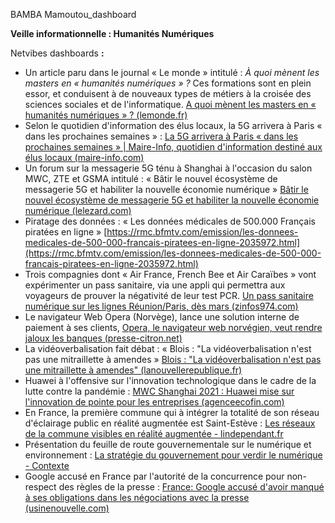 BAMBA Mamoutou\_dashboard

**Veille informationnelle : Humanités Numériques**

Netvibes dashboards **:**

- Un article paru dans le journal « Le monde » intitulé : _À quoi mènent les masters en « humanités numériques » ?_ Ces formations sont en plein essor, et conduisent à de nouveaux types de métiers à la croisée des sciences sociales et de l&#39;informatique.
[A quoi mènent les masters en « humanités numériques » ? (lemonde.fr)](https://www.lemonde.fr/campus/article/2019/01/30/a-quoi-menent-les-masters-en-humanites-numeriques_5416520_4401467.html)
- Selon le quotidien d&#39;information des élus locaux, la 5G arrivera à Paris « dans les prochaines semaines » :
[La 5G arrivera à Paris « dans les prochaines semaines » | Maire-Info, quotidien d&#39;information destiné aux élus locaux (maire-info.com)](https://www.maire-info.com/numerique/la-5g-arrivera-%C3%A0-paris-dans-les-prochaines-semaines--article-25039)
- Un forum sur la messagerie 5G ténu à Shanghai à l&#39;occasion du salon MWC, ZTE et GSMA intitulé : « Bâtir le nouvel écosystème de messagerie 5G et habiliter la nouvelle économie numérique »
[Bâtir le nouvel écosystème de messagerie 5G et habiliter la nouvelle économie numérique (lelezard.com)](https://www.lelezard.com/communique-19666209.html)
- Piratage des données : « Les données médicales de 500.000 Français piratées en ligne »
[https://rmc.bfmtv.com/emission/les-donnees-medicales-de-500-000-francais-piratees-en-ligne-2035972.html](https://rmc.bfmtv.com/emission/les-donnees-medicales-de-500-000-francais-piratees-en-ligne-2035972.html)
- Trois compagnies dont « Air France, French Bee et Air Caraïbes » vont expérimenter un pass sanitaire, via une appli qui permettra aux voyageurs de prouver la négativité de leur test PCR.
[Un pass sanitaire numérique sur les lignes Réunion/Paris, dès mars (zinfos974.com)](https://www.zinfos974.com/Un-pass-sanitaire-numerique-sur-les-lignes-Reunion-Paris-des-mars_a166553.html)
- Le navigateur Web Opera (Norvège), lance une solution interne de paiement à ses clients,
[Opera, le navigateur web norvégien, veut rendre jaloux les banques (presse-citron.net)](https://www.presse-citron.net/opera-le-navigateur-web-norvegien-veut-rendre-jaloux-les-banques/)
- La vidéoverbalisation fait débat : « Blois : &quot;La vidéoverbalisation n&#39;est pas une mitraillette à amendes »
[Blois : &quot;La vidéoverbalisation n&#39;est pas une mitraillette à amendes&quot; (lanouvellerepublique.fr)](https://www.lanouvellerepublique.fr/blois/blois-la-videoverbalisation-n-est-pas-une-mitraillette-a-amendes)
- Huawei à l&#39;offensive sur l&#39;innovation technologique dans le cadre de la lutte contre la pandémie :
[MWC Shanghai 2021 : Huawei mise sur l&#39;innovation de pointe pour les entreprises (agenceecofin.com)](https://www.agenceecofin.com/industrie/2402-85504-mwc-shanghai-2021-huawei-mise-sur-linnovation-de-pointe-pour-les-entreprises)
- En France, la première commune qui à intégrer la totalité de son réseau d&#39;éclairage public en réalité augmentée est Saint-Estève :
[Les réseaux de la commune visibles en réalité augmentée - lindependant.fr](https://www.lindependant.fr/2021/02/23/les-reseaux-de-la-commune-visibles-en-realite-augmentee-9390399.php)
- Présentation du feuille de route gouvernementale sur le numérique et environnement :
[La stratégie du gouvernement pour verdir le numérique - Contexte](https://www.contexte.com/article/numerique/la-strategie-du-gouvernement-pour-verdir-le-numerique_127520.html)
- Google accusé en France par l&#39;autorité de la concurrence pour non-respect des règles de la presse :
[France: Google accusé d&#39;avoir manqué à ses obligations dans les négociations avec la presse (usinenouvelle.com)](https://www.usinenouvelle.com/article/france-google-accuse-d-avoir-manque-a-ses-obligations-dans-les-negociations-avec-la-presse.N1064109)
